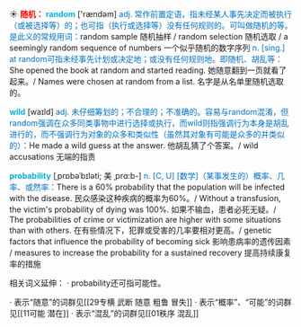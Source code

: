 ☀ <font color="red">**随机：**</font>
<font color="sky blue">**random**</font> ['rændəm] 
<font color="#0070c0">adj. 常作前置定语，指未经某人事先决定而被执行（或被选择等）的；也可指（执行或选择等）没有任何规则的。可叫做随机的等。是此义的常规用词：</font>random sample 随机抽样 / random selection 随机选取 / a seemingly random sequence of numbers 一个似乎随机的数字序列 <font color="#0070c0">n. [sing.] at random可指未经事先计划或决定地；或没有任何规则地。即随机、胡乱等：</font>She opened the book at random and started reading. 她随意翻到一页就看了起来。/ Names were chosen at random from a list. 名字是从名单里随机选取的。

<font color="sky blue">**wild**</font> [waɪld] 
<font color="#0070c0">adj. 未仔细筹划的；不合理的；不准确的。容易与random混淆，但random强调在众多同类事物中进行选择或执行，而wild则指强调行为本身是胡乱进行的，而不强调行为对象的众多和类似性（虽然其对象有可能是众多的并类似的）：</font>He made a wild guess at the answer. 他胡乱猜了个答案。/ wild accusations 无端的指责
           
<font color="sky blue">**probability**</font> [ˌprɒbəˈbɪləti; 美 ˌprɑ:b-]
<font color="#0070c0">n. [C, U] [数学]（某事发生的）概率、几率、或然率：</font>There is a 60% probability that the population will be infected with the disease. 民众感染这种疾病的概率为60%。/ Without a transfusion, the victim's probability of dying was 100%. 如果不输血，患者必死无疑。/ The probabilities of crime or victimization are higher with some situations than with others. 在有些情况下，犯罪或受害的几率要相对更高。/ genetic factors that influence the probability of becoming sick 影响患病率的遗传因素 / measures to increase the probability for a sustained recovery 提高持续康复率的措施

相关词义延伸：
· probability还可指可能性。 

· 表示“随意”的词群见[[29专横 武断 随意 粗鲁 冒失]]
· 表示“概率”、“可能”的词群见[[11可能 潜在]]
· 表示“混乱”的词群见[[01秩序 混乱]]
